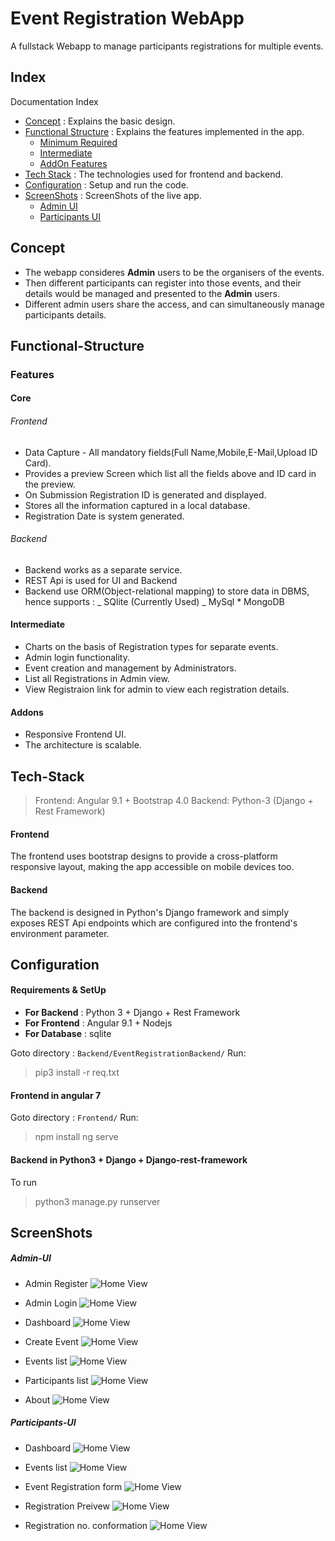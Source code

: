 # Event Registration WebApp

A fullstack Webapp to manage participants registrations for multiple events.

## Index

Documentation Index
* [Concept](#concept) : Explains the basic design.
* [Functional Structure](#functional-structure) : Explains the features implemented in the app.
	* [Minimum Required](#core)
	* [Intermediate](#intermediate)
	* [AddOn Features](#addons)
* [Tech Stack](#tech-stack) : The technologies used for frontend and backend.
* [Configuration](#configuration) : Setup and run the code.
* [ScreenShots](#screenshots) : ScreenShots of the live app.
	* [Admin UI](#admin-ui)
	* [Participants UI](#participants-ui)

## Concept

- The webapp consideres **Admin** users to be the organisers of the events.
- Then different participants can register into those events, and their details would be managed and presented to the **Admin** users.
- Different admin users share the access, and can simultaneously manage participants details.

## Functional-Structure

### Features

#### Core

###### Frontend

- Data Capture - All mandatory fields(Full Name,Mobile,E-Mail,Upload ID Card).
- Provides a preview Screen which list all the fields above and ID card in the preview.
- On Submission Registration ID is generated and displayed.
- Stores all the information captured in a local database.
- Registration Date is system generated.

###### Backend

- Backend works as a separate service.
- REST Api is used for UI and Backend
- Backend use ORM(Object-relational mapping) to store data in DBMS, hence supports :
  _ SQlite (Currently Used)
  _ MySql \* MongoDB

#### Intermediate

- Charts on the basis of Registration types for separate events.
- Admin login functionality.
- Event creation and management by Administrators.
- List all Registrations in Admin view.
- View Registraion link for admin to view each registration details.

#### Addons

- Responsive Frontend UI.
- The architecture is scalable.

## Tech-Stack

> Frontend: Angular 9.1 + Bootstrap 4.0
> Backend: Python-3 (Django + Rest Framework)

#### Frontend
The frontend uses bootstrap designs to provide a cross-platform responsive layout, making the app accessible on mobile devices too.


#### Backend
The backend is designed in Python's Django framework and simply exposes REST Api endpoints which are configured into the frontend's environment parameter.

## Configuration

#### Requirements & SetUp

- **For Backend** : Python 3 + Django + Rest Framework
- **For Frontend** : Angular 9.1 + Nodejs
- **For Database** : sqlite

Goto directory : ```Backend/EventRegistrationBackend/```
Run:
> pip3 install -r req.txt


#### Frontend in angular 7
Goto directory : ```Frontend/```
Run:
> npm install
> ng serve

#### Backend in Python3 + Django + Django-rest-framework

To run

> python3 manage.py runserver

## ScreenShots

##### Admin-UI

- Admin Register
  ![Home View](image/admin_register.png)

- Admin Login
  ![Home View](image/admin_login.png)

- Dashboard
  ![Home View](image/dash-admin.png)

- Create Event
  ![Home View](image/create-event.png)

- Events list
  ![Home View](image/event-list-admin.png)

- Participants list
  ![Home View](image/list.png)

- About
  ![Home View](image/about.png)

##### Participants-UI

- Dashboard
  ![Home View](image/dashboard.png)

- Events list
  ![Home View](image/event-list-user.png)

- Event Registration form
  ![Home View](image/form.png)

- Registration Preivew
  ![Home View](image/preview.png)

- Registration no. conformation
  ![Home View](image/regno.png)